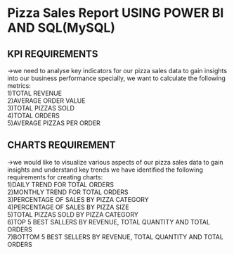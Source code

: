 # Pizza Sales Report USING POWER BI AND SQL(MySQL)

## KPI REQUIREMENTS
->we need to analyse key indicators for our pizza sales data to gain insights into our business performance
  specially, we want to calculate the following metrics:<br>
  1)TOTAL REVENUE<br>
  2)AVERAGE ORDER VALUE<br> 
  3)TOTAL PIZZAS SOLD <br>
  4)TOTAL ORDERS<br>
  5)AVERAGE PIZZAS PER ORDER<br>
  
## CHARTS REQUIREMENT
->we would like to visualize various aspects of our pizza sales data to gain insights and understand key 
trends we have identified the following requirements for 
  creating charts:<br>
  1)DAILY TREND FOR TOTAL ORDERS<br>
  2)MONTHLY TREND FOR TOTAL ORDERS<br>
  3)PERCENTAGE OF SALES BY PIZZA CATEGORY<br>
  4)PERCENTAGE OF SALES BY PIZZA SIZE<br>
  5)TOTAL PIZZAS SOLD BY PIZZA CATEGORY<br>
  6)TOP 5 BEST SALLERS BY REVENUE, TOTAL QUANTITY AND TOTAL ORDERS<br>
  7)BOTTOM 5 BEST SELLERS BY REVENUE, TOTAL QUANTITY AND TOTAL ORDERS

